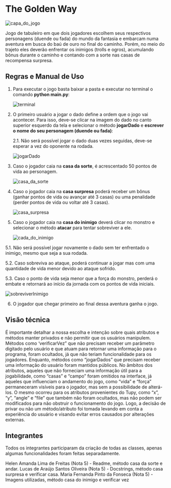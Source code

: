 # The Golden Way

   ![capa_do_jogo](https://github.com/heleafreitas/The-Golden-Way/assets/82972511/0bcd2945-56a1-4c61-9d88-20821b04f807)

Jogo de tabuleiro em que dois jogadores escolhem seus respectivos personagens (duende ou fada) do mundo da fantasia e embarcam numa aventura em busca do baú de ouro no final do caminho. Porém, no meio do trajeto eles deverão enfrentar os inimigos (trolls e ogros), acumulando bônus durante o caminho e contando com a sorte nas casas de recompensa surpresa. 

## Regras e Manual de Uso

1. Para executar o jogo basta baixar a pasta e executar no terminal o comando **python main.py**:

   ![terminal](https://github.com/heleafreitas/The-Golden-Way/assets/82972511/3abd9617-915c-4415-916e-58c66c90ff1b)

2. O primeiro usuário a jogar o dado define a ordem que o jogo vai acontecer. Para isso, deve-se clicar na imagem do dado no canto superior esquerdo da tela e selecionar o método **jogarDado** e **escrever o nome do seu personagem (duende ou fada)**:
   
   2.1. Não será possível jogar o dado duas vezes seguidas, deve-se esperar a vez do oponente na rodada.

   ![jogarDado](https://github.com/heleafreitas/The-Golden-Way/assets/82972511/7a5b83e1-10b9-47ee-b3b9-5d0f3a78972b)

3. Caso o jogador caia na **casa da sorte**, é acrescentado 50 pontos de vida ao personagem.

   ![casa_da_sorte](https://github.com/heleafreitas/The-Golden-Way/assets/82972511/870f65ae-c382-4339-b09f-32eb7e0c8c38)

4. Caso o jogador caia na **casa surpresa** poderá receber um bônus (ganhar pontos de vida ou avançar até 3 casas) ou uma penalidade (perder pontos de vida ou voltar até 3 casas).

   ![casa_surpresa](https://github.com/heleafreitas/The-Golden-Way/assets/82972511/73585311-a893-43af-8cef-10bac2473a52)

5. Caso o jogador caia na **casa do inimigo** deverá clicar no monstro e selecionar o método **atacar** para tentar sobreviver a ele.

   ![cada_do_inimigo](https://github.com/heleafreitas/The-Golden-Way/assets/82972511/1e483d5f-34bc-4e78-8d05-7dd49a382d3d)

  5.1. Não será possível jogar novamente o dado sem ter enfrentado o inimigo, mesmo que seja a sua rodada.
  
  5.2. Caso sobreviva ao ataque, poderá continuar a jogar mas com uma quantidade de vida menor devido ao ataque sofrido.
  
  5.3. Caso o ponto de vida seja menor que a força do monstro, perderá o embate e retornará ao início da jornada com os pontos de vida iniciais.

   ![sobreviverInimigo](https://github.com/heleafreitas/The-Golden-Way/assets/82972511/1f9cd8c6-598c-4417-a1b5-9406795d5517)

6. O jogador que chegar primeiro ao final dessa aventura ganha o jogo.

## Visão técnica

É importante detalhar a nossa escolha e intenção sobre quais atributos e métodos manter privados e não permitir que os usuários manipulem. Métodos como ‘verificarVez” que não precisam receber um parâmetro digitado pelo usuário e que atuam para retornar uma informação para o programa, foram ocultados, já que não teriam funcionalidade para os jogadores. Enquanto, métodos como “jogarDados” que precisam receber uma informação do usuário foram mantidos públicos. No âmbitos dos atributos, aqueles que não forneciam uma informação útil para a jogabilidade, como “casas” e “campo” foram omitidos na interface, já aqueles que influenciam o andamento do jogo, como “vida” e “força” permaneceram visíveis para o jogador, mas sem a possibilidade de alterá-los. O mesmo ocorreu para os atributos provenientes do Tupy, como “x”, “y”, “angle” e “file” que também não foram ocultados, mas não podem ser modificados para não obstruir o funcionamento do jogo. Logo, a decisão de privar ou não um método/atributo foi tomada levando em conta a experiência do usuário e visando evitar erros causados por alterações externas. 

## Integrantes

Todos os integrantes participaram da criação de todas as classes, apenas algumas funcionalidades foram feitas separadamente.

Helen Amanda Lima de Freitas (Nota 5) - Readme, método casa da sorte e andar.
Lucas de Araújo Santos Oliveira (Nota 5) - Docstrings, método casa surpresa e verificar casa.
Maria Fernanda Pinto da Fonseca (Nota 5) - Imagens utilizadas, método casa do inimigo e verificar vez


